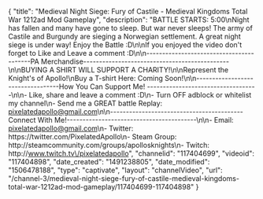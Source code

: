 {
    "title": "Medieval Night Siege: Fury of Castile - Medieval Kingdoms Total War 1212ad Mod Gameplay",
    "description": "BATTLE STARTS: 5:00\nNight has fallen and many have gone to sleep. But war never sleeps! The army of Castile and Burgundy are sieging a Norwegian settlement.  A great night siege is under way!  Enjoy the Battle :D\n\nIf you enjoyed the video don't forget to Like and Leave a comment :D\n\n-----------------------------------------PA Merchandise----------------------------------------------\n\nBUYING A SHIRT WILL SUPPORT A CHARITY!\n\nRepresent the Knight's of Apollo!\nBuy a T-shirt Here: Coming Soon!\n\n----------------------------------How You Can Support Me! -----------------------------------\n\n- Like, share and leave a comment :D\n- Turn OFF adblock or whitelist my channel\n- Send me a GREAT battle Replay: pixelatedapollo@gmail.com\n\n------------------------------------------Connect With Me!-----------------------------------------\n\n- Email: pixelatedapollo@gmail.com\n- Twitter: https:\/\/twitter.com\/PixelatedApollo\n- Steam Group:  http:\/\/steamcommunity.com\/groups\/apollosknights\n- Twitch: http:\/\/www.twitch.tv\/pixelatedapollo",
    "channelid": "117404699",
    "videoid": "117404898",
    "date_created": "1491238805",
    "date_modified": "1506478188",
    "type": "captivate",
    "layout": "channelVideo",
    "url": "\/channel-3\/medieval-night-siege-fury-of-castile-medieval-kingdoms-total-war-1212ad-mod-gameplay\/117404699-117404898"
}